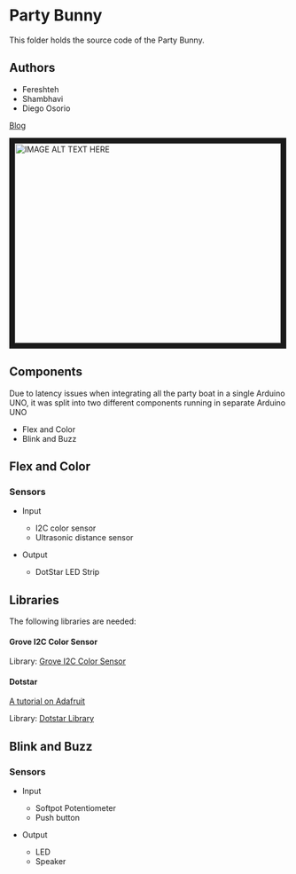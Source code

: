 # Party Bunny

This folder holds the source code of the Party Bunny. 

## Authors

* Fereshteh
* Shambhavi
* Diego Osorio

[Blog](http://ipdl.gatech.edu/doie2016/projects/p0-party-boat-shambhavi-diego-fereshteh/)

<a href="http://www.youtube.com/watch?feature=player_embedded&v=dRDf6i9t2mY" target="_blank"><img src="http://img.youtube.com/vi/dRDf6i9t2mY/0.jpg" 
alt="IMAGE ALT TEXT HERE" width="480" height="360" border="10" /></a>

## Components

Due to latency issues when integrating all the party boat in a single Arduino UNO, it was split into two different components running in separate Arduino UNO

* Flex and Color
* Blink and Buzz

## Flex and Color

### Sensors

* Input
  * I2C color sensor
  * Ultrasonic distance sensor

* Output
  * DotStar LED Strip

## Libraries

The following libraries are needed:

#### Grove I2C Color Sensor

Library: [Grove I2C Color Sensor](https://github.com/Seeed-Studio/Grove_I2C_Color_Sensor)

#### Dotstar

[A tutorial on Adafruit](https://learn.adafruit.com/adafruit-dotstar-leds/overview)

Library: [Dotstar Library](https://github.com/adafruit/Adafruit_DotStar)


## Blink and Buzz

### Sensors

* Input
  * Softpot Potentiometer
  * Push button

* Output
  * LED
  * Speaker






